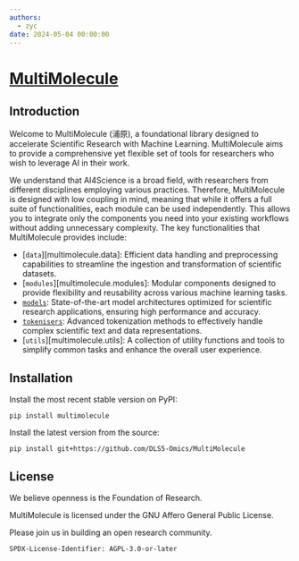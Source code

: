 ```yaml
---
authors:
  - zyc
date: 2024-05-04 00:00:00
---
```


# [MultiMolecule](https://multimolecule.danling.org)

## Introduction

Welcome to MultiMolecule (浦原), a foundational library designed to accelerate Scientific Research with Machine Learning. MultiMolecule aims to provide a comprehensive yet flexible set of tools for researchers who wish to leverage AI in their work.

We understand that AI4Science is a broad field, with researchers from different disciplines employing various practices. Therefore, MultiMolecule is designed with low coupling in mind, meaning that while it offers a full suite of functionalities, each module can be used independently. This allows you to integrate only the components you need into your existing workflows without adding unnecessary complexity. The key functionalities that MultiMolecule provides include:

- [`data`][multimolecule.data]: Efficient data handling and preprocessing capabilities to streamline the ingestion and transformation of scientific datasets.
- [`modules`][multimolecule.modules]: Modular components designed to provide flexibility and reusability across various machine learning tasks.
- [`models`](models.md): State-of-the-art model architectures optimized for scientific research applications, ensuring high performance and accuracy.
- [`tokenisers`](tokenisers.md): Advanced tokenization methods to effectively handle complex scientific text and data representations.
- [`utils`][multimolecule.utils]: A collection of utility functions and tools to simplify common tasks and enhance the overall user experience.

## Installation

Install the most recent stable version on PyPI:

```shell
pip install multimolecule
```

Install the latest version from the source:

```shell
pip install git+https://github.com/DLS5-Omics/MultiMolecule
```

## License

We believe openness is the Foundation of Research.

MultiMolecule is licensed under the GNU Affero General Public License.

Please join us in building an open research community.

`SPDX-License-Identifier: AGPL-3.0-or-later`
